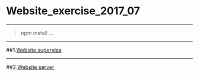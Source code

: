 # Website_exercise_2017_07
****
>npm install ...
*****
##1.[Website supervise](https://github.com/SpiritLing/Website_exercise_2017_07/tree/master/Website_supervise)
******
##2.[Website server](https://github.com/SpiritLing/Website_exercise_2017_07/tree/master/Website_server)
